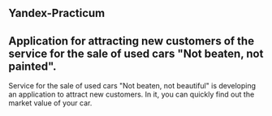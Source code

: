 ## Yandex-Practicum

## Application for attracting new customers of the service for the sale of used cars "Not beaten, not painted".  

Service for the sale of used cars "Not beaten, not beautiful" is developing an application to attract new customers. In it, you can quickly find out the market value of your car. 